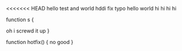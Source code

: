 <<<<<<< HEAD
hello test  and world
hddi fix typo
hello world
hi hi hi hi

function s
{


oh i screwd it up
}

function hotfix()
{
 no good
}

